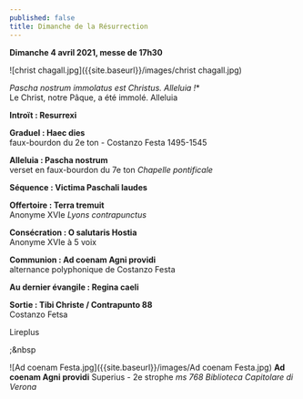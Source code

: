 ```yaml
---
published: false
title: Dimanche de la Résurrection
---
```

**Dimanche 4 avril 2021, messe de 17h30**  

![christ chagall.jpg]({{site.baseurl}}/images/christ chagall.jpg)


*Pascha nostrum immolatus est Christus. Alleluia !**  
Le Christ, notre Pâque, a été immolé. Alleluia

**Introït : Resurrexi**  

**Graduel : Haec dies**  
faux-bourdon du 2e ton - Costanzo Festa 1495-1545

**Alleluia : Pascha nostrum**  
verset en faux-bourdon du 7e ton *Chapelle pontificale*

**Séquence : Victima Paschali laudes**  

**Offertoire : Terra tremuit**  
Anonyme XVIe *Lyons contrapunctus*

**Consécration : O salutaris Hostia**  
Anonyme XVIe à 5 voix

**Communion : Ad coenam Agni providi**  
alternance polyphonique de Costanzo Festa

**Au dernier évangile : Regina caeli**  

**Sortie : Tibi Christe / Contrapunto 88**  
Costanzo Fetsa

Lireplus

;&nbsp

![Ad coenam Festa.jpg]({{site.baseurl}}/images/Ad coenam Festa.jpg)
**Ad coenam Agni providi** Superius - 2e strophe *ms 768 Biblioteca Capitolare di Verona*



